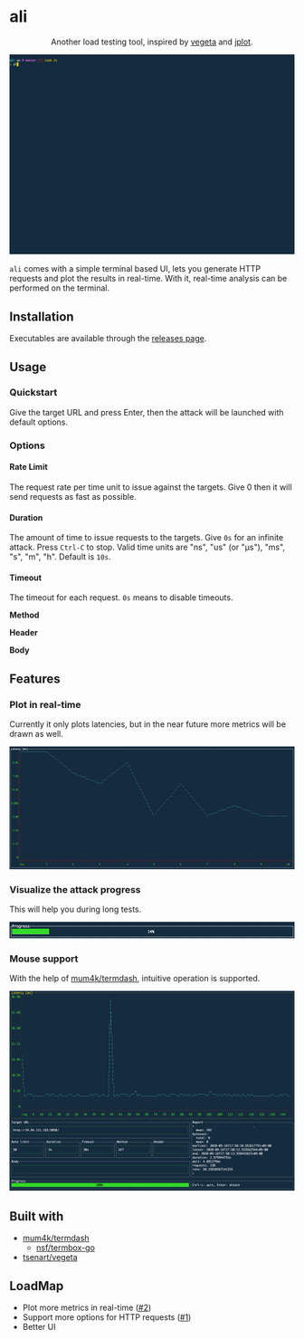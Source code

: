 # ali

<div align="center">

Another load testing tool, inspired by [vegeta](https://github.com/tsenart/vegeta) and [jplot](https://github.com/rs/jplot).

![Screenshot](images/demo.gif)

</div>

`ali` comes with a simple terminal based UI, lets you generate HTTP requests and plot the results in real-time.
With it, real-time analysis can be performed on the terminal.

## Installation

Executables are available through the [releases page](https://github.com/nakabonne/ali/releases).

## Usage
### Quickstart
Give the target URL and press Enter, then the attack will be launched with default options.

### Options

#### Rate Limit

The request rate per time unit to issue against the targets.
Give 0 then it will send requests as fast as possible.

#### Duration
The amount of time to issue requests to the targets. Give `0s` for an infinite attack. Press `Ctrl-C` to stop.
Valid time units are "ns", "us" (or "µs"), "ms", "s", "m", "h". Default is `10s`.

#### Timeout
The timeout for each request. `0s` means to disable timeouts.

**Method**

**Header**

**Body**

## Features

### Plot in real-time
Currently it only plots latencies, but in the near future more metrics will be drawn as well.

![Screenshot](images/real-time.gif)

### Visualize the attack progress
This will help you during long tests.

![Screenshot](images/progress.gif)

### Mouse support
With the help of [mum4k/termdash](https://github.com/mum4k/termdash), intuitive operation is supported.

![Screenshot](images/mouse-support.gif)


## Built with
- [mum4k/termdash](https://github.com/mum4k/termdash)
  - [nsf/termbox-go](https://github.com/nsf/termbox-go)
- [tsenart/vegeta](https://github.com/tsenart/vegeta)


## LoadMap
- Plot more metrics in real-time ([#2](https://github.com/nakabonne/ali/issues/2))
- Support more options for HTTP requests ([#1](https://github.com/nakabonne/ali/issues/1))
- Better UI
